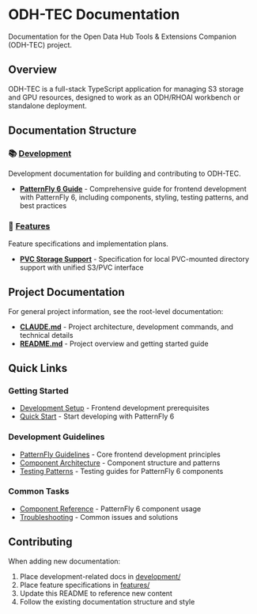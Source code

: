 # ODH-TEC Documentation

Documentation for the Open Data Hub Tools & Extensions Companion (ODH-TEC) project.

## Overview

ODH-TEC is a full-stack TypeScript application for managing S3 storage and GPU resources, designed to work as an ODH/RHOAI workbench or standalone deployment.

## Documentation Structure

### 📚 [Development](development/)

Development documentation for building and contributing to ODH-TEC.

- **[PatternFly 6 Guide](development/pf6-guide/README.md)** - Comprehensive guide for frontend development with PatternFly 6, including components, styling, testing patterns, and best practices

### 🚀 [Features](features/)

Feature specifications and implementation plans.

- **[PVC Storage Support](features/pvc-storage-support.md)** - Specification for local PVC-mounted directory support with unified S3/PVC interface

## Project Documentation

For general project information, see the root-level documentation:

- **[CLAUDE.md](../CLAUDE.md)** - Project architecture, development commands, and technical details
- **[README.md](../README.md)** - Project overview and getting started guide

## Quick Links

### Getting Started

- [Development Setup](development/pf6-guide/setup/README.md) - Frontend development prerequisites
- [Quick Start](development/pf6-guide/setup/quick-start.md) - Start developing with PatternFly 6

### Development Guidelines

- [PatternFly Guidelines](development/pf6-guide/guidelines/README.md) - Core frontend development principles
- [Component Architecture](development/pf6-guide/guidelines/component-architecture.md) - Component structure and patterns
- [Testing Patterns](development/pf6-guide/testing-patterns/README.md) - Testing guides for PatternFly 6 components

### Common Tasks

- [Component Reference](development/pf6-guide/components/README.md) - PatternFly 6 component usage
- [Troubleshooting](development/pf6-guide/troubleshooting/README.md) - Common issues and solutions

## Contributing

When adding new documentation:

1. Place development-related docs in [development/](development/)
2. Place feature specifications in [features/](features/)
3. Update this README to reference new content
4. Follow the existing documentation structure and style
